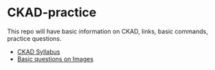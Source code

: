 # CKAD-practice
This repo will have basic information on CKAD, links, basic commands, practice questions.
- [CKAD Syllabus](https://github.com/letonkargit/CKAD-practice/blob/main/CKAD-Syllabus.md)
- [Basic questions on Images](https://github.com/letonkargit/CKAD-practice/blob/main/Images-questions.md)

